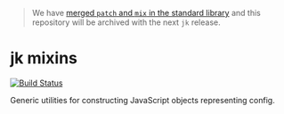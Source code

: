 > We have [merged `patch` and `mix` in the standard
> library](https://github.com/jkcfg/jk/pull/140) and this repository will be
> archived with the next `jk` release.

# jk mixins

[![Build Status](https://travis-ci.org/jkcfg/mixins.svg?branch=master)](https://travis-ci.org/jkcfg/mixins)

Generic utilities for constructing JavaScript objects representing config.
